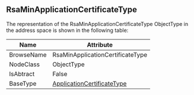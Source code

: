<!-- objecttype -->
## RsaMinApplicationCertificateType

The representation of the RsaMinApplicationCertificateType ObjectType in the address space is shown in the following table:  

|Name|Attribute|
|---|---|
|BrowseName|RsaMinApplicationCertificateType|
|NodeClass|ObjectType|
|IsAbtract|False|
|BaseType|[ApplicationCertificateType](../../../Part12/ObjectTypes/ApplicationCertificateType/readme.md)|

